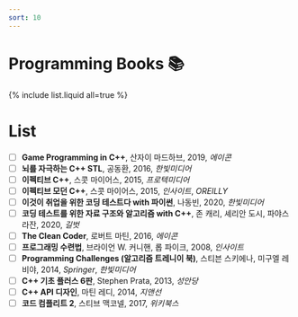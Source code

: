 ```yaml
---
sort: 10
---
```


# Programming Books :books:

{% include list.liquid all=true %}

# List
- [ ] **Game Programming in C++**, 산자이 마드하브, 2019, _에이콘_
- [ ] **뇌를 자극하는 C++ STL**, 공동환, 2016, _한빛미디어_
- [ ] **이펙티브 C++**, 스콧 마이어스, 2015, _프로텍미디어_
- [ ] **이펙티브 모던 C++**, 스콧 마이어스, 2015, _인사이트_, _OREILLY_
- [ ] **이것이 취업을 위한 코딩 테스트다 with 파이썬**, 나동빈, 2020, _한빛미디어_
- [ ] **코딩 테스트를 위한 자료 구조와 알고리즘 with C++**, 존 캐리, 셰리안 도시, 파야스 라잔, 2020, _길벗_
- [ ] **The Clean Coder**, 로버트 마틴, 2016, _에이콘_
- [ ] **프로그래밍 수련법**, 브라이언 W. 커니핸, 롭 파이크, 2008, _인사이트_
- [ ] **Programming Challenges (알고리즘 트레니이 북)**, 스티븐 스키에나, 미구엘 레비야, 2014, _Springer_, _한빛미디어_
- [ ] **C++ 기초 플러스 6판**, Stephen Prata, 2013, _성안당_
- [ ] **C++ API 디자인**, 마틴 레디, 2014, _지앤선_
- [ ] **코드 컴플리트 2**, 스티브 맥코넬, 2017, _위키북스_